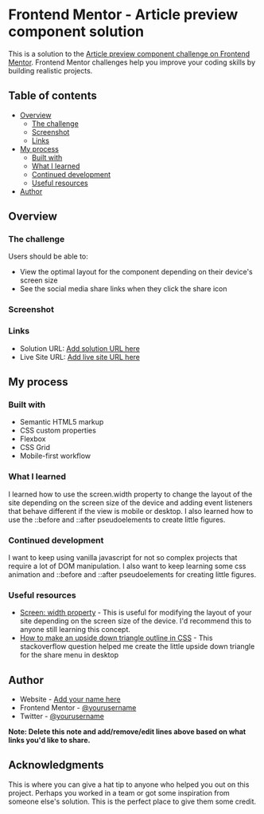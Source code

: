 # Frontend Mentor - Article preview component solution

This is a solution to the [Article preview component challenge on Frontend Mentor](https://www.frontendmentor.io/challenges/article-preview-component-dYBN_pYFT). Frontend Mentor challenges help you improve your coding skills by building realistic projects. 

## Table of contents

- [Overview](#overview)
  - [The challenge](#the-challenge)
  - [Screenshot](#screenshot)
  - [Links](#links)
- [My process](#my-process)
  - [Built with](#built-with)
  - [What I learned](#what-i-learned)
  - [Continued development](#continued-development)
  - [Useful resources](#useful-resources)
- [Author](#author)

## Overview

### The challenge

Users should be able to:

- View the optimal layout for the component depending on their device's screen size
- See the social media share links when they click the share icon

### Screenshot


### Links

- Solution URL: [Add solution URL here](https://your-solution-url.com)
- Live Site URL: [Add live site URL here](https://your-live-site-url.com)

## My process

### Built with

- Semantic HTML5 markup
- CSS custom properties
- Flexbox
- CSS Grid
- Mobile-first workflow

### What I learned

I learned how to use the screen.width property to change the layout of the site depending on the screen size of the device and adding event listeners that behave different if the view is mobile or desktop. I also learned how to use the ::before and ::after pseudoelements to create little figures.

### Continued development

I want to keep using vanilla javascript for not so complex projects that require a lot of DOM manipulation. I also want to keep learning some css animation and ::before and ::after pseudoelements for creating little figures.


### Useful resources

- [Screen: width property](https://developer.mozilla.org/en-US/docs/Web/API/Screen/width) - This is useful for modifying the layout of your site depending on the screen size of the device. I'd recommend this to anyone still learning this concept.
- [How to make an upside down triangle outline in CSS](https://www.example.com) - This stackoverflow question helped me create the little upside down triangle for the share menu in desktop

## Author

- Website - [Add your name here](https://www.your-site.com)
- Frontend Mentor - [@yourusername](https://www.frontendmentor.io/profile/yourusername)
- Twitter - [@yourusername](https://www.twitter.com/yourusername)

**Note: Delete this note and add/remove/edit lines above based on what links you'd like to share.**

## Acknowledgments

This is where you can give a hat tip to anyone who helped you out on this project. Perhaps you worked in a team or got some inspiration from someone else's solution. This is the perfect place to give them some credit.
